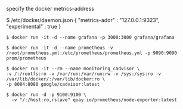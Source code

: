 
specify the docker metrics-address

$ /etc/docker/daemon.json
{
  "metrics-addr" : "127.0.0.1:9323",
  "experimental" : true
}

```
$ docker run -it -d --name grafana -p 3000:3000 grafana/grafana

$ docker run -it -d --name prometheus -v /root/prometheus.yml:/etc/prometheus/prometheus.yml -p 9090:9090 prom/prometheus

$ docker run -it --rm --name monitoring_cadvisor \
-v /:/rootfs:ro -v /var/run:/var/run:rw -v /sys:/sys:ro -v /var/lib/docker/:/var/lib/docker:ro \
-p 8084:8080 google/cadvisor:latest 

$ docker run -d -p 9100:9100 \
  -v "/:/host:ro,rslave" quay.io/prometheus/node-exporter:latest
```

